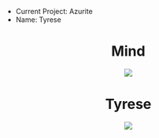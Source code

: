 - Current Project: Azurite
- Name: Tyrese

# <h1 align="center"> Mind </h1>

<p align="center">  
<img src="https://discord.c99.nl/widget/theme-5/916094817849729054.png">
</p>

# <h1 align="center"> Tyrese </h1>

<p align="center">  
<img src="https://discord.c99.nl/widget/theme-5/901182032774844467.png">
</p>
